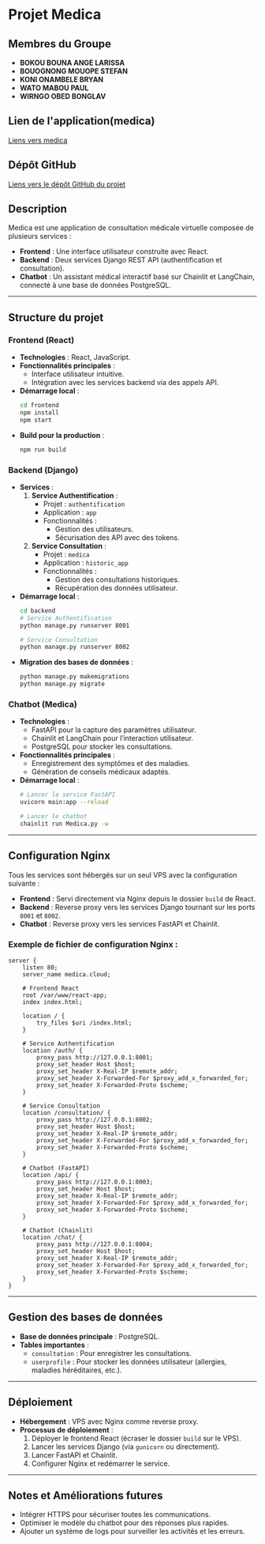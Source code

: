 # Projet Medica

## Membres du Groupe
- **BOKOU BOUNA ANGE LARISSA**
- **BOUOGNONG MOUOPE STEFAN**
- **KONI ONAMBELE BRYAN**
- **WATO MABOU PAUL**
- **WIRNGO OBED BONGLAV**


## Lien de l'application(medica)
[Liens vers medica](http://medica.smartcloudservices.cloud/)

## Dépôt GitHub
[Liens vers le dépôt GitHub du projet](https://github.com/Obed47/medica)

## Description
Medica est une application de consultation médicale virtuelle composée de plusieurs services :
- **Frontend** : Une interface utilisateur construite avec React.
- **Backend** : Deux services Django REST API (authentification et consultation).
- **Chatbot** : Un assistant médical interactif basé sur Chainlit et LangChain, connecté à une base de données PostgreSQL.

---

## Structure du projet

### Frontend (React)
- **Technologies** : React, JavaScript.
- **Fonctionnalités principales** :
  - Interface utilisateur intuitive.
  - Intégration avec les services backend via des appels API.
- **Démarrage local** :
  ```bash
  cd frontend
  npm install
  npm start
  ```
- **Build pour la production** :
  ```bash
  npm run build
  ```

### Backend (Django)
- **Services** :
  1. **Service Authentification** :
     - Projet : `authentification`
     - Application : `app`
     - Fonctionnalités :
       - Gestion des utilisateurs.
       - Sécurisation des API avec des tokens.
  2. **Service Consultation** :
     - Projet : `medica`
     - Application : `historic_app`
     - Fonctionnalités :
       - Gestion des consultations historiques.
       - Récupération des données utilisateur.
- **Démarrage local** :
  ```bash
  cd backend
  # Service Authentification
  python manage.py runserver 8001

  # Service Consultation
  python manage.py runserver 8002
  ```
- **Migration des bases de données** :
  ```bash
  python manage.py makemigrations
  python manage.py migrate
  ```

### Chatbot (Medica)
- **Technologies** :
  - FastAPI pour la capture des paramètres utilisateur.
  - Chainlit et LangChain pour l’interaction utilisateur.
  - PostgreSQL pour stocker les consultations.
- **Fonctionnalités principales** :
  - Enregistrement des symptômes et des maladies.
  - Génération de conseils médicaux adaptés.
- **Démarrage local** :
  ```bash
  # Lancer le service FastAPI
  uvicorn main:app --reload

  # Lancer le chatbot
  chainlit run Medica.py -w
  ```

---

## Configuration Nginx

Tous les services sont hébergés sur un seul VPS avec la configuration suivante :
- **Frontend** : Servi directement via Nginx depuis le dossier `build` de React.
- **Backend** : Reverse proxy vers les services Django tournant sur les ports `8001` et `8002`.
- **Chatbot** : Reverse proxy vers les services FastAPI et Chainlit.

### Exemple de fichier de configuration Nginx :
```nginx
server {
    listen 80;
    server_name medica.cloud;

    # Frontend React
    root /var/www/react-app;
    index index.html;

    location / {
        try_files $uri /index.html;
    }

    # Service Authentification
    location /auth/ {
        proxy_pass http://127.0.0.1:8001;
        proxy_set_header Host $host;
        proxy_set_header X-Real-IP $remote_addr;
        proxy_set_header X-Forwarded-For $proxy_add_x_forwarded_for;
        proxy_set_header X-Forwarded-Proto $scheme;
    }

    # Service Consultation
    location /consultation/ {
        proxy_pass http://127.0.0.1:8002;
        proxy_set_header Host $host;
        proxy_set_header X-Real-IP $remote_addr;
        proxy_set_header X-Forwarded-For $proxy_add_x_forwarded_for;
        proxy_set_header X-Forwarded-Proto $scheme;
    }

    # Chatbot (FastAPI)
    location /api/ {
        proxy_pass http://127.0.0.1:8003;
        proxy_set_header Host $host;
        proxy_set_header X-Real-IP $remote_addr;
        proxy_set_header X-Forwarded-For $proxy_add_x_forwarded_for;
        proxy_set_header X-Forwarded-Proto $scheme;
    }

    # Chatbot (Chainlit)
    location /chat/ {
        proxy_pass http://127.0.0.1:8004;
        proxy_set_header Host $host;
        proxy_set_header X-Real-IP $remote_addr;
        proxy_set_header X-Forwarded-For $proxy_add_x_forwarded_for;
        proxy_set_header X-Forwarded-Proto $scheme;
    }
}
```

---

## Gestion des bases de données
- **Base de données principale** : PostgreSQL.
- **Tables importantes** :
  - `consultation` : Pour enregistrer les consultations.
  - `userprofile` : Pour stocker les données utilisateur (allergies, maladies héréditaires, etc.).

---

## Déploiement
- **Hébergement** : VPS avec Nginx comme reverse proxy.
- **Processus de déploiement** :
  1. Déployer le frontend React (écraser le dossier `build` sur le VPS).
  2. Lancer les services Django (via `gunicorn` ou directement).
  3. Lancer FastAPI et Chainlit.
  4. Configurer Nginx et redémarrer le service.


---

## Notes et Améliorations futures
- Intégrer HTTPS pour sécuriser toutes les communications.
- Optimiser le modèle du chatbot pour des réponses plus rapides.
- Ajouter un système de logs pour surveiller les activités et les erreurs.
